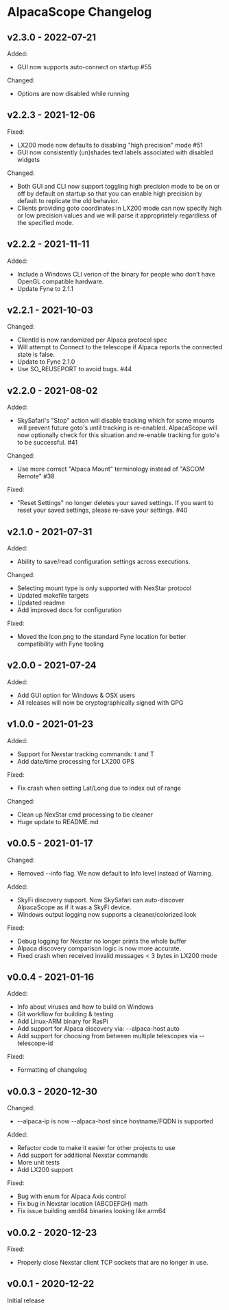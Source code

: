 # AlpacaScope Changelog

## v2.3.0 - 2022-07-21

Added:

 - GUI now supports auto-connect on startup #55

Changed:

 - Options are now disabled while running

## v2.2.3 - 2021-12-06

Fixed:

 - LX200 mode now defaults to disabling "high precision" mode #51
 - GUI now consistently (un)shades text labels associated with disabled widgets

Changed:

 - Both GUI and CLI now support toggling high precision mode to be on or
    off by default on startup so that you can enable high precision
    by default to replicate the old behavior.
 - Clients providing goto coordinates in LX200 mode can now specify
    high or low precision values and we will parse it appropriately
    regardless of the specified mode.


## v2.2.2 - 2021-11-11

Added:
 - Include a Windows CLI verion of the binary for people who don't have OpenGL
    compatible hardware.
 - Update Fyne to 2.1.1

## v2.2.1 - 2021-10-03

Changed:

 - ClientId is now randomized per Alpaca protocol spec
 - Will attempt to Connect to the telescope if Alpaca reports the connected
    state is false.
 - Update to Fyne 2.1.0
 - Use SO_REUSEPORT to avoid bugs. #44

## v2.2.0 - 2021-08-02

Added:

 - SkySafari's "Stop" action will disable tracking which for some mounts
    will prevent future goto's until tracking is re-enabled.  AlpacaScope
    will now optionally check for this situation and re-enable tracking
    for goto's to be successful. #41

Changed:

 - Use more correct "Alpaca Mount" terminology instead of "ASCOM Remote" #38

Fixed:

 - "Reset Settings" no longer deletes your saved settings. If you want to
	reset your saved settings, please re-save your settings. #40

## v2.1.0 - 2021-07-31

Added:

 - Ability to save/read configuration settings across executions.

Changed:

 - Selecting mount type is only supported with NexStar protocol
 - Updated makefile targets
 - Updated readme
 - Add improved docs for configuration

Fixed:

 - Moved the Icon.png to the standard Fyne location for better compatibility
    with Fyne tooling

## v2.0.0 - 2021-07-24

Added:

 - Add GUI option for Windows & OSX users
 - All releases will now be cryptographically signed with GPG

## v1.0.0 - 2021-01-23

Added:

 - Support for Nexstar tracking commands: t and T
 - Add date/time processing for LX200 GPS

Fixed:

 - Fix crash when setting Lat/Long due to index out of range

Changed:

 - Clean up NexStar cmd processing to be cleaner
 - Huge update to README.md

## v0.0.5 - 2021-01-17

Changed:

 - Removed --info flag. We now default to Info level instead of Warning.

Added:

 - SkyFi discovery support.  Now SkySafari can auto-discover AlpacaScope as if it
    was a SkyFi device.
 - Windows output logging now supports a cleaner/colorized look

Fixed:

 - Debug logging for Nexstar no longer prints the whole buffer
 - Alpaca discovery comparison logic is now more accurate.
 - Fixed crash when received invalid messages < 3 bytes in LX200 mode

## v0.0.4 - 2021-01-16

Added:

 - Info about viruses and how to build on Windows
 - Git workflow for building & testing
 - Add Linux-ARM binary for RasPi
 - Add support for Alpaca discovery via: --alpaca-host auto
 - Add support for choosing from between multiple telescopes via --telescope-id

Fixed:

 - Formatting of changelog

## v0.0.3 - 2020-12-30

Changed:

 - --alpaca-ip is now --alpaca-host since hostname/FQDN is supported

Added:

 - Refactor code to make it easier for other projects to use
 - Add support for additional Nexstar commands
 - More unit tests
 - Add LX200 support

Fixed:

 - Bug with enum for Alpaca Axis control
 - Fix bug in Nexstar location (ABCDEFGH) math
 - Fix issue building amd64 binaries looking like arm64

## v0.0.2 - 2020-12-23

Fixed:

 - Properly close Nexstar client TCP sockets that are no longer in use.

## v0.0.1 - 2020-12-22

Initial release
